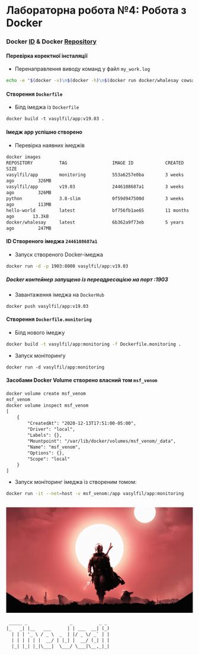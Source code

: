 # Лабораторна робота №4: Робота з Docker

### Docker [ID](https://hub.docker.com/u/vasylfil) & Docker [Repository](https://hub.docker.com/repository/docker/vasylfil/app)

#### Перевірка коректної інсталяції
+ Перенаправлення виводу команд у файл `my_work.log`
```bash
echo -e "$(docker -v)\n$(docker -h)\n$(docker run docker/whalesay cowsay Docker is fun)" > my_work.log
```
#### Створення `Dockerfile`

+ Білд імеджа із `Dockerfile`
```
docker build -t vasylfil/app:v19.03 .
```
#### Імедж app успішно створено
+ Перевірка наявних імеджів
```
docker images
REPOSITORY          TAG                 IMAGE ID            CREATED             SIZE
vasylfil/app        monitoring          553a6257e0ba        3 weeks ago         326MB
vasylfil/app        v19.03              2446108687a1        3 weeks ago         326MB
python              3.8-slim            0f59d947500d        3 weeks ago         113MB
hello-world         latest              bf756fb1ae65        11 months ago       13.3kB
docker/whalesay     latest              6b362a9f73eb        5 years ago         247MB
```

#### ID Створеного імеджа `2446108687a1`


+ Запуск створеного Docker-імеджа
```bash
docker run -d -p 1903:8000 vasylfil/app:v19.03
```

##### Docker контейнер запущено із переадресацією на порт :1903


+ Завантаження імеджа на `DockerHub`

```
docker push vasylfil/app:v19.03
```

#### Створення `Dockerfile.monitoring`

+ Білд нового імеджу
```bash
docker build -t vasylfil/app:monitoring -f Dockerfile.monitoring . 
```

+ Запуск моніторингу
```
docker run -d vasylfil/app:monitoring
```

#### Засобами Docker Volume створено власний том `msf_venom`
```
docker volume create msf_venom
msf_venom
docker volume inspect msf_venom
[
    {
        "CreatedAt": "2020-12-13T17:51:00-05:00",
        "Driver": "local",
        "Labels": {},
        "Mountpoint": "/var/lib/docker/volumes/msf_venom/_data",
        "Name": "msf_venom",
        "Options": {},
        "Scope": "local"
    }
]
```

+ Запуск моніторинг імеджа із створеним томом:
```bash
docker run -it --net=host -v msf_venom:/app vasylfil/app:monitoring
```
##
![Mandalorian](./img/mandalorian.jpg)
```
 _____ _                _          _ _ 
|_   _| |__   ___      | | ___  __| (_)
  | | | '_ \ / _ \  _  | |/ _ \/ _` | |
  | | | | | |  __/ | |_| |  __/ (_| | |
  |_| |_| |_|\___|  \___/ \___|\__,_|_|

```